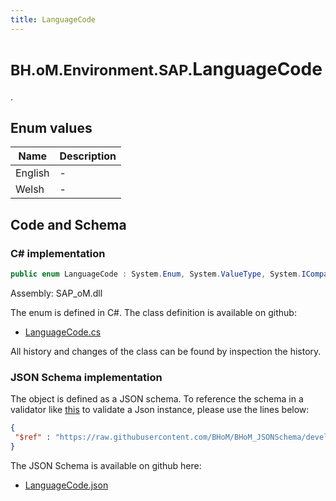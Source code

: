 ```yaml
---
title: LanguageCode
---
```


# <small>BH.oM.Environment.SAP.</small>**LanguageCode**

.

## Enum values

| Name            | Description                                                    |
|-----------------|----------------------------------------------------------------|
| English |  -  |
| Welsh |  -  |


## Code and Schema

### C# implementation

``` C# title="C#"
public enum LanguageCode : System.Enum, System.ValueType, System.IComparable, System.ISpanFormattable, System.IFormattable, System.IConvertible
```

Assembly: SAP_oM.dll

The enum is defined in C#. The class definition is available on github:

- [LanguageCode.cs](https://github.com/BHoM/SAP_Toolkit/blob/develop/SAP_oM/Enums\LanguageCode.cs)

All history and changes of the class can be found by inspection the history.
### JSON Schema implementation

The object is defined as a JSON schema. To reference the schema in a validator like [this](https://www.jsonschemavalidator.net/) to validate a Json instance, please use the lines below:

``` json title="JSON Schema"
{
 "$ref" : "https://raw.githubusercontent.com/BHoM/BHoM_JSONSchema/develop/SAP_oM/SAP/LanguageCode.json"
}
```

The JSON Schema is available on github here:

- [LanguageCode.json](https://github.com/BHoM/BHoM_JSONSchema/blob/develop/SAP_oM/SAP/LanguageCode.json)

